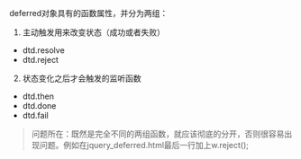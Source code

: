 deferred对象具有的函数属性，并分为两组：

1. 主动触发用来改变状态（成功或者失败）
  - dtd.resolve
  - dtd.reject
2. 状态变化之后才会触发的监听函数
  - dtd.then
  - dtd.done
  - dtd.fail
  
>问题所在：既然是完全不同的两组函数，就应该彻底的分开，否则很容易出现问题。例如在jquery_deferred.html最后一行加上w.reject();